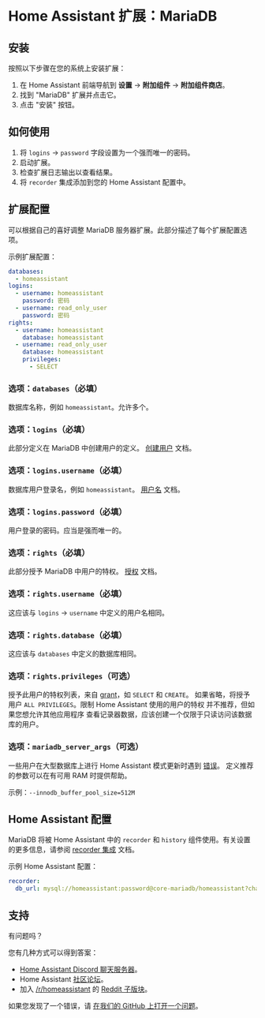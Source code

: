 # Home Assistant 扩展：MariaDB

## 安装

按照以下步骤在您的系统上安装扩展：

1. 在 Home Assistant 前端导航到 **设置** -> **附加组件** -> **附加组件商店**。
2. 找到 "MariaDB" 扩展并点击它。
3. 点击 "安装" 按钮。

## 如何使用

1. 将 `logins` -> `password` 字段设置为一个强而唯一的密码。
2. 启动扩展。
3. 检查扩展日志输出以查看结果。
4. 将 `recorder` 集成添加到您的 Home Assistant 配置中。

## 扩展配置

可以根据自己的喜好调整 MariaDB 服务器扩展。此部分描述了每个扩展配置选项。

示例扩展配置：

```yaml
databases:
  - homeassistant
logins:
  - username: homeassistant
    password: 密码
  - username: read_only_user
    password: 密码
rights:
  - username: homeassistant
    database: homeassistant
  - username: read_only_user
    database: homeassistant
    privileges:
      - SELECT
```

### 选项：`databases`（必填）

数据库名称，例如 `homeassistant`。允许多个。

### 选项：`logins`（必填）

此部分定义在 MariaDB 中创建用户的定义。 [创建用户][createuser] 文档。

### 选项：`logins.username`（必填）

数据库用户登录名，例如 `homeassistant`。 [用户名][username] 文档。

### 选项：`logins.password`（必填）

用户登录的密码。应当是强而唯一的。

### 选项：`rights`（必填）

此部分授予 MariaDB 中用户的特权。 [授权][grant] 文档。

### 选项：`rights.username`（必填）

这应该与 `logins` -> `username` 中定义的用户名相同。

### 选项：`rights.database`（必填）

这应该与 `databases` 中定义的数据库相同。

### 选项：`rights.privileges`（可选）

授予此用户的特权列表，来自 [grant][grant]，如 `SELECT` 和 `CREATE`。
如果省略，将授予用户 `ALL PRIVILEGES`。限制 Home Assistant 使用的用户的特权
并不推荐，但如果您想允许其他应用程序
查看记录器数据，应该创建一个仅限于只读访问该数据库的用户。

### 选项：`mariadb_server_args`（可选）

一些用户在大型数据库上进行 Home Assistant 模式更新时遇到 [错误][migration-issues]。
定义推荐的参数可以在有可用 RAM 时提供帮助。

示例：`--innodb_buffer_pool_size=512M`

## Home Assistant 配置

MariaDB 将被 Home Assistant 中的 `recorder` 和 `history` 组件使用。有关设置的更多信息，请参阅 [recorder 集成][mariadb-ha-recorder] 文档。

示例 Home Assistant 配置：

```yaml
recorder:
  db_url: mysql://homeassistant:password@core-mariadb/homeassistant?charset=utf8mb4
```

## 支持

有问题吗？

您有几种方式可以得到答案：

- [Home Assistant Discord 聊天服务器][discord]。
- Home Assistant [社区论坛][forum]。
- 加入 [/r/homeassistant][reddit] 的 [Reddit 子版块][reddit]。

如果您发现了一个错误，请 [在我们的 GitHub 上打开一个问题][issue]。

[createuser]: https://mariadb.com/kb/en/create-user/
[username]: https://mariadb.com/kb/en/create-user/#user-name-component
[hostname]: https://mariadb.com/kb/en/create-user/#host-name-component
[grant]: https://mariadb.com/kb/en/grant/
[migration-issues]: https://github.com/home-assistant/core/issues/125339
[mariadb-ha-recorder]: https://www.home-assistant.io/integrations/recorder/
[discord]: https://discord.gg/c5DvZ4e
[forum]: https://community.home-assistant.io
[i386-shield]: https://img.shields.io/badge/i386-yes-green.svg
[issue]: https://github.com/home-assistant/addons/issues
[reddit]: https://reddit.com/r/homeassistant
[repository]: https://github.com/hassio-addons/repository